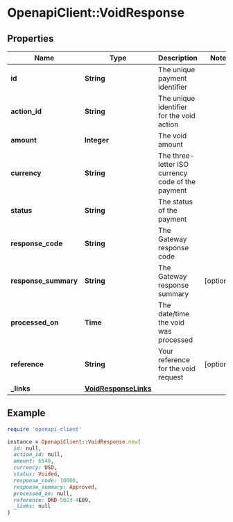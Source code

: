 # OpenapiClient::VoidResponse

## Properties

| Name | Type | Description | Notes |
| ---- | ---- | ----------- | ----- |
| **id** | **String** | The unique payment identifier |  |
| **action_id** | **String** | The unique identifier for the void action |  |
| **amount** | **Integer** | The void amount |  |
| **currency** | **String** | The three-letter ISO currency code of the payment |  |
| **status** | **String** | The status of the payment |  |
| **response_code** | **String** | The Gateway response code |  |
| **response_summary** | **String** | The Gateway response summary | [optional] |
| **processed_on** | **Time** | The date/time the void was processed |  |
| **reference** | **String** | Your reference for the void request | [optional] |
| **_links** | [**VoidResponseLinks**](VoidResponseLinks.md) |  |  |

## Example

```ruby
require 'openapi_client'

instance = OpenapiClient::VoidResponse.new(
  id: null,
  action_id: null,
  amount: 6540,
  currency: USD,
  status: Voided,
  response_code: 10000,
  response_summary: Approved,
  processed_on: null,
  reference: ORD-5023-4E89,
  _links: null
)
```

